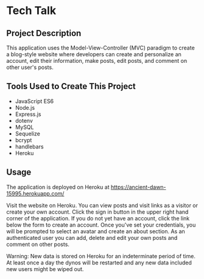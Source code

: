 # Tech Talk

## Project Description
This application uses the Model-View-Controller (MVC) paradigm to create a blog-style website where developers can create and personalize an account, edit their information, make posts, edit posts, and comment on other user's posts.

## Tools Used to Create This Project
* JavaScript ES6
* Node.js
* Express.js
* dotenv
* MySQL
* Sequelize
* bcrypt
* handlebars
* Heroku

## Usage
The application is deployed on Heroku at https://ancient-dawn-15995.herokuapp.com/

Visit the website on Heroku. You can view posts and visit links as a visitor or create your own account. Click the sign in button in the upper right hand corner of the application. If you do not yet have an account, click the link below the form to create an account. Once you've set your credentials, you will be prompted to select an avatar and create an about section. As an authenticated user you can add, delete and edit your own posts and comment on other posts.

Warning: New data is stored on Heroku for an indeterminate period of time. At least once a day the dynos will be restarted and any new data included new users might be wiped out.
